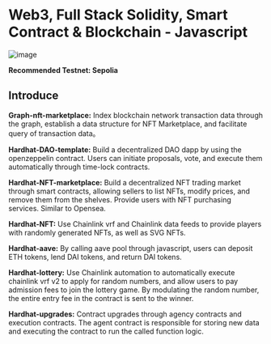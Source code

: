 # Web3, Full Stack Solidity, Smart Contract & Blockchain - Javascript

![image](https://github.com/Solidityarchitect/hardhat-smart-contract/assets/125990317/414b80ad-f1b3-4e9d-876e-bba6f765c11f)

**Recommended Testnet: Sepolia**

## Introduce
**Graph-nft-marketplace:** Index blockchain network transaction data through the graph, establish a data structure for NFT Marketplace, and facilitate query of transaction data。

**Hardhat-DAO-template:** Build a decentralized DAO dapp by using the openzeppelin contract. Users can initiate proposals, vote, and execute them automatically through time-lock contracts.

**Hardhat-NFT-marketplace:** Build a decentralized NFT trading market through smart contracts, allowing sellers to list NFTs, modify prices, and remove them from the shelves. Provide users with NFT purchasing services. Similar to Opensea.

**Hardhat-NFT:** Use Chainlink vrf and Chainlink data feeds to provide players with randomly generated NFTs, as well as SVG NFTs.

**Hardhat-aave:** By calling aave pool through javascript, users can deposit ETH tokens, lend DAI tokens, and return DAI tokens.

**Hardhat-lottery:** Use Chainlink automation to automatically execute chainlink vrf v2 to apply for random numbers, and allow users to pay admission fees to join the lottery game. By modulating the random number, the entire entry fee in the contract is sent to the winner.

**Hardhat-upgrades:** Contract upgrades through agency contracts and execution contracts. The agent contract is responsible for storing new data and executing the contract to run the called function logic.
